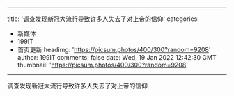 
---
title: '调查发现新冠大流行导致许多人失去了对上帝的信仰'
categories: 
 - 新媒体
 - 199IT
 - 首页更新
headimg: 'https://picsum.photos/400/300?random=9208'
author: 199IT
comments: false
date: Wed, 19 Jan 2022 12:42:30 GMT
thumbnail: 'https://picsum.photos/400/300?random=9208'
---

<div>   
调查发现新冠大流行导致许多人失去了对上帝的信仰  
</div>
            